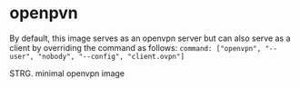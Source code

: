 <!-- markdownlint-disable MD041 -->
<!-- markdownlint-disable MD033 -->
<!-- markdownlint-disable MD028 -->

<!-- PROJECT SHIELDS -->
<!--
*** I'm using markdown "reference style" links for readability.
*** Reference links are enclosed in brackets [ ] instead of parentheses ( ).
*** See the bottom of this document for the declaration of the reference variables
*** for contributors-url, forks-url, etc. This is an optional, concise syntax you may use.
*** https://www.markdownguide.org/basic-syntax/#reference-style-links
-->

# openpvn

By default, this image serves as an openvpn server but can also serve as a client by overriding the command as follows: `command: ["openvpn", "--user", "nobody", "--config", "client.ovpn"]`

STRG. minimal openvpn image

<!-- MARKDOWN LINKS & IMAGES -->
<!-- https://www.markdownguide.org/basic-syntax/#reference-style-links -->

<!-- Links -->

<!-- Badges -->

<!-- TBD -->
